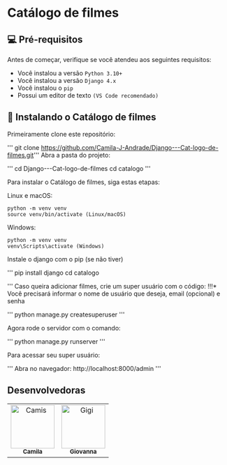 # Catálogo de filmes


## 💻 Pré-requisitos

Antes de começar, verifique se você atendeu aos seguintes requisitos:

- Você instalou a versão `Python 3.10+`
- Você instalou a versão `Django 4.x`
- Você instalou o `pip`
- Possui um editor de texto `(VS Code recomendado)`


## 🚀 Instalando o Catálogo de filmes

Primeiramente clone este repositório:

''' git clone https://github.com/Camila-J-Andrade/Django---Cat-logo-de-filmes.git'''
Abra a pasta do projeto:

'''
cd Django---Cat-logo-de-filmes
cd catalogo
'''


Para instalar o Catálogo de filmes, siga estas etapas:

Linux e macOS:

```
python -m venv venv
source venv/bin/activate (Linux/macOS)

```

Windows:

```
python -m venv venv
venv\Scripts\activate (Windows)
```

Instale o django com o pip (se não tiver)

'''
pip install django
cd catalogo

'''
Caso queira adicionar filmes, crie um super usuário com o código:
!!!* Você precisará informar o nome de usuário que deseja, email (opcional) e senha

'''
python manage.py createsuperuser
'''

Agora rode o servidor com o comando:

''' 
python manage.py runserver
'''

Para acessar seu super usuário:

'''
Abra no navegador: http://localhost:8000/admin
'''

## Desenvolvedoras

<table>
  <tr>
    <td align="center">
      <a href="#" title="defina o título do link">
        <img src="https://avatars.githubusercontent.com/u/167331399?v=4" width="100px;" alt="Camis"/><br>
        <sub>
          <b>Camila</b>
        </sub>
      </a>
    </td>
    <td align="center">
      <a href="#" title="defina o título do link">
        <img src="https://avatars.githubusercontent.com/u/167362790?v=4" width="100px;" alt="Gigi"/><br>
        <sub>
          <b>Giovanna</b>
        </sub>
      </a>
    </td>
  </tr>
</table>


